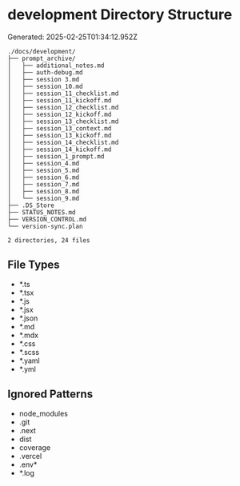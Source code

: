 # development Directory Structure
Generated: 2025-02-25T01:34:12.952Z

```
./docs/development/
├── prompt_archive/
│   ├── additional_notes.md
│   ├── auth-debug.md
│   ├── session 3.md
│   ├── session_10.md
│   ├── session_11_checklist.md
│   ├── session_11_kickoff.md
│   ├── session_12_checklist.md
│   ├── session_12_kickoff.md
│   ├── session_13_checklist.md
│   ├── session_13_context.md
│   ├── session_13_kickoff.md
│   ├── session_14_checklist.md
│   ├── session_14_kickoff.md
│   ├── session_1_prompt.md
│   ├── session_4.md
│   ├── session_5.md
│   ├── session_6.md
│   ├── session_7.md
│   ├── session_8.md
│   └── session_9.md
├── .DS_Store
├── STATUS_NOTES.md
├── VERSION_CONTROL.md
└── version-sync.plan

2 directories, 24 files

```

## File Types
- *.ts
- *.tsx
- *.js
- *.jsx
- *.json
- *.md
- *.mdx
- *.css
- *.scss
- *.yaml
- *.yml

## Ignored Patterns
- node_modules
- .git
- .next
- dist
- coverage
- .vercel
- .env*
- *.log
